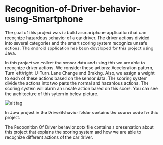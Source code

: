# Recognition-of-Driver-behavior-using-Smartphone
The goal of this project was to build a smartphone application that can recognize hazardous behavior of a car driver. The driver actions divided into several categories and the smart scoring system recognize unsafe actions. The android application has been developed for this project using Java.

In this project we collect the sensor data and using this we are able to recognize driver actions. We consider these actions: Acceleration pattern, Turn left/right, U-Turn, Lane Change and Braking. Also, we assign a weight to each of these actions based on the sensor data. The scoring system divide the actions into two parts the normal and hazardous actions. The scoring system will alarm an unsafe action based on this score. You can see the architecture of this sytem in below picture. 

![alt tag](https://cloud.githubusercontent.com/assets/7381026/21089013/41282a44-c002-11e6-8d6d-9da152ebf5e1.png)

In Java project in the DriverBehavior folder contains the source code for this project. 

The Recognition Of Driver behavior.pptx file contains a presentation about this project that explains the scoring system and how we are able to recognize different actions of the car driver. 
